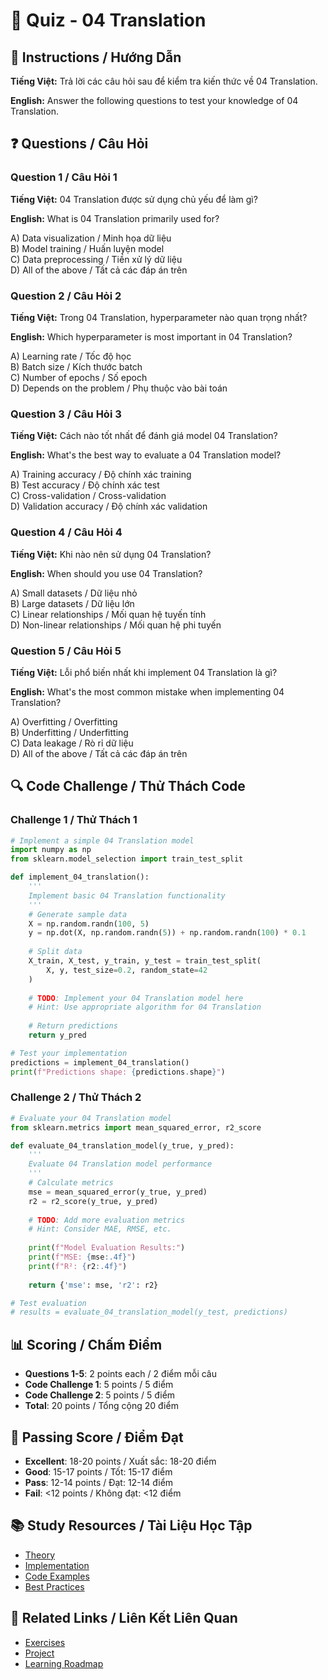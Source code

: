 # 🧠 Quiz - 04 Translation

## 📝 Instructions / Hướng Dẫn

**Tiếng Việt:** Trả lời các câu hỏi sau để kiểm tra kiến thức về 04 Translation.

**English:** Answer the following questions to test your knowledge of 04 Translation.

## ❓ Questions / Câu Hỏi

### Question 1 / Câu Hỏi 1
**Tiếng Việt:** 04 Translation được sử dụng chủ yếu để làm gì?

**English:** What is 04 Translation primarily used for?

A) Data visualization / Minh họa dữ liệu  
B) Model training / Huấn luyện model  
C) Data preprocessing / Tiền xử lý dữ liệu  
D) All of the above / Tất cả các đáp án trên

### Question 2 / Câu Hỏi 2
**Tiếng Việt:** Trong 04 Translation, hyperparameter nào quan trọng nhất?

**English:** Which hyperparameter is most important in 04 Translation?

A) Learning rate / Tốc độ học  
B) Batch size / Kích thước batch  
C) Number of epochs / Số epoch  
D) Depends on the problem / Phụ thuộc vào bài toán

### Question 3 / Câu Hỏi 3
**Tiếng Việt:** Cách nào tốt nhất để đánh giá model 04 Translation?

**English:** What's the best way to evaluate a 04 Translation model?

A) Training accuracy / Độ chính xác training  
B) Test accuracy / Độ chính xác test  
C) Cross-validation / Cross-validation  
D) Validation accuracy / Độ chính xác validation

### Question 4 / Câu Hỏi 4
**Tiếng Việt:** Khi nào nên sử dụng 04 Translation?

**English:** When should you use 04 Translation?

A) Small datasets / Dữ liệu nhỏ  
B) Large datasets / Dữ liệu lớn  
C) Linear relationships / Mối quan hệ tuyến tính  
D) Non-linear relationships / Mối quan hệ phi tuyến

### Question 5 / Câu Hỏi 5
**Tiếng Việt:** Lỗi phổ biến nhất khi implement 04 Translation là gì?

**English:** What's the most common mistake when implementing 04 Translation?

A) Overfitting / Overfitting  
B) Underfitting / Underfitting  
C) Data leakage / Rò rỉ dữ liệu  
D) All of the above / Tất cả các đáp án trên

## 🔍 Code Challenge / Thử Thách Code

### Challenge 1 / Thử Thách 1
```python
# Implement a simple 04 Translation model
import numpy as np
from sklearn.model_selection import train_test_split

def implement_04_translation():
    '''
    Implement basic 04 Translation functionality
    '''
    # Generate sample data
    X = np.random.randn(100, 5)
    y = np.dot(X, np.random.randn(5)) + np.random.randn(100) * 0.1
    
    # Split data
    X_train, X_test, y_train, y_test = train_test_split(
        X, y, test_size=0.2, random_state=42
    )
    
    # TODO: Implement your 04 Translation model here
    # Hint: Use appropriate algorithm for 04 Translation
    
    # Return predictions
    return y_pred

# Test your implementation
predictions = implement_04_translation()
print(f"Predictions shape: {predictions.shape}")
```

### Challenge 2 / Thử Thách 2
```python
# Evaluate your 04 Translation model
from sklearn.metrics import mean_squared_error, r2_score

def evaluate_04_translation_model(y_true, y_pred):
    '''
    Evaluate 04 Translation model performance
    '''
    # Calculate metrics
    mse = mean_squared_error(y_true, y_pred)
    r2 = r2_score(y_true, y_pred)
    
    # TODO: Add more evaluation metrics
    # Hint: Consider MAE, RMSE, etc.
    
    print(f"Model Evaluation Results:")
    print(f"MSE: {mse:.4f}")
    print(f"R²: {r2:.4f}")
    
    return {'mse': mse, 'r2': r2}

# Test evaluation
# results = evaluate_04_translation_model(y_test, predictions)
```

## 📊 Scoring / Chấm Điểm

- **Questions 1-5**: 2 points each / 2 điểm mỗi câu
- **Code Challenge 1**: 5 points / 5 điểm
- **Code Challenge 2**: 5 points / 5 điểm
- **Total**: 20 points / Tổng cộng 20 điểm

## 🎯 Passing Score / Điểm Đạt

- **Excellent**: 18-20 points / Xuất sắc: 18-20 điểm
- **Good**: 15-17 points / Tốt: 15-17 điểm  
- **Pass**: 12-14 points / Đạt: 12-14 điểm
- **Fail**: <12 points / Không đạt: <12 điểm

## 📚 Study Resources / Tài Liệu Học Tập

- [Theory](./THEORY_04_translation.md)
- [Implementation](./IMPLEMENTATION_04_translation.md)
- [Code Examples](./CODE_EXAMPLES_04_translation.md)
- [Best Practices](./BEST_PRACTICES_04_translation.md)

## 🔗 Related Links / Liên Kết Liên Quan

- [Exercises](./EXERCISES_04_translation.md)
- [Project](./PROJECT_04_translation.md)
- [Learning Roadmap](./LEARNING_ROADMAP_04_translation.md)
